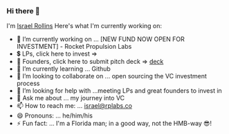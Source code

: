 ### Hi there 👋
I'm [Israel Rollins](https://www.linkedin.com/in/israelrollins/)
Here's what I'm currently working on:

- 🔭 I’m currently working on ... [NEW FUND NOW OPEN FOR INVESTMENT] - Rocket Propulsion Labs
- 💲  LPs, click here to invest =>
- 🚀 Founders, click here to submit pitch deck => [deck](https://bit.ly/2ZN8ctn) 
- 🌱 I’m currently learning ... Github
- 👯 I’m looking to collaborate on ... open sourcing the VC investment process
- 🤔 I’m looking for help with ...meeting LPs and great founders to invest in
- 💬 Ask me about ... my journey into VC
- 📫 How to reach me: ... israel@rplabs.co
- 😄 Pronouns: ... he/him/his
- ⚡ Fun fact: ... I'm a Florida man; in a good way, not the HMB-way 😎!
